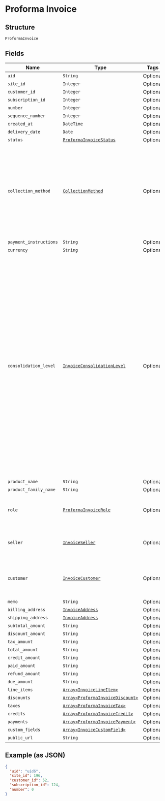 
# Proforma Invoice

## Structure

`ProformaInvoice`

## Fields

| Name | Type | Tags | Description |
|  --- | --- | --- | --- |
| `uid` | `String` | Optional | - |
| `site_id` | `Integer` | Optional | - |
| `customer_id` | `Integer` | Optional | - |
| `subscription_id` | `Integer` | Optional | - |
| `number` | `Integer` | Optional | - |
| `sequence_number` | `Integer` | Optional | - |
| `created_at` | `DateTime` | Optional | - |
| `delivery_date` | `Date` | Optional | - |
| `status` | [`ProformaInvoiceStatus`](../../doc/models/proforma-invoice-status.md) | Optional | - |
| `collection_method` | [`CollectionMethod`](../../doc/models/collection-method.md) | Optional | The type of payment collection to be used in the subscription. For legacy Statements Architecture valid options are - `invoice`, `automatic`. For current Relationship Invoicing Architecture valid options are - `remittance`, `automatic`, `prepaid`. |
| `payment_instructions` | `String` | Optional | - |
| `currency` | `String` | Optional | - |
| `consolidation_level` | [`InvoiceConsolidationLevel`](../../doc/models/invoice-consolidation-level.md) | Optional | Consolidation level of the invoice, which is applicable to invoice consolidation.  It will hold one of the following values:<br><br>* "none": A normal invoice with no consolidation.<br>* "child": An invoice segment which has been combined into a consolidated invoice.<br>* "parent": A consolidated invoice, whose contents are composed of invoice segments.<br><br>"Parent" invoices do not have lines of their own, but they have subtotals and totals which aggregate the member invoice segments.<br><br>See also the [invoice consolidation documentation](https://maxio.zendesk.com/hc/en-us/articles/24252269909389-Invoice-Consolidation). |
| `product_name` | `String` | Optional | - |
| `product_family_name` | `String` | Optional | - |
| `role` | [`ProformaInvoiceRole`](../../doc/models/proforma-invoice-role.md) | Optional | 'proforma' value is deprecated in favor of proforma_adhoc and proforma_automatic |
| `seller` | [`InvoiceSeller`](../../doc/models/invoice-seller.md) | Optional | Information about the seller (merchant) listed on the masthead of the invoice. |
| `customer` | [`InvoiceCustomer`](../../doc/models/invoice-customer.md) | Optional | Information about the customer who is owner or recipient the invoiced subscription. |
| `memo` | `String` | Optional | - |
| `billing_address` | [`InvoiceAddress`](../../doc/models/invoice-address.md) | Optional | - |
| `shipping_address` | [`InvoiceAddress`](../../doc/models/invoice-address.md) | Optional | - |
| `subtotal_amount` | `String` | Optional | - |
| `discount_amount` | `String` | Optional | - |
| `tax_amount` | `String` | Optional | - |
| `total_amount` | `String` | Optional | - |
| `credit_amount` | `String` | Optional | - |
| `paid_amount` | `String` | Optional | - |
| `refund_amount` | `String` | Optional | - |
| `due_amount` | `String` | Optional | - |
| `line_items` | [`Array<InvoiceLineItem>`](../../doc/models/invoice-line-item.md) | Optional | - |
| `discounts` | [`Array<ProformaInvoiceDiscount>`](../../doc/models/proforma-invoice-discount.md) | Optional | - |
| `taxes` | [`Array<ProformaInvoiceTax>`](../../doc/models/proforma-invoice-tax.md) | Optional | - |
| `credits` | [`Array<ProformaInvoiceCredit>`](../../doc/models/proforma-invoice-credit.md) | Optional | - |
| `payments` | [`Array<ProformaInvoicePayment>`](../../doc/models/proforma-invoice-payment.md) | Optional | - |
| `custom_fields` | [`Array<InvoiceCustomField>`](../../doc/models/invoice-custom-field.md) | Optional | - |
| `public_url` | `String` | Optional | - |

## Example (as JSON)

```json
{
  "uid": "uid6",
  "site_id": 196,
  "customer_id": 52,
  "subscription_id": 124,
  "number": 0
}
```

